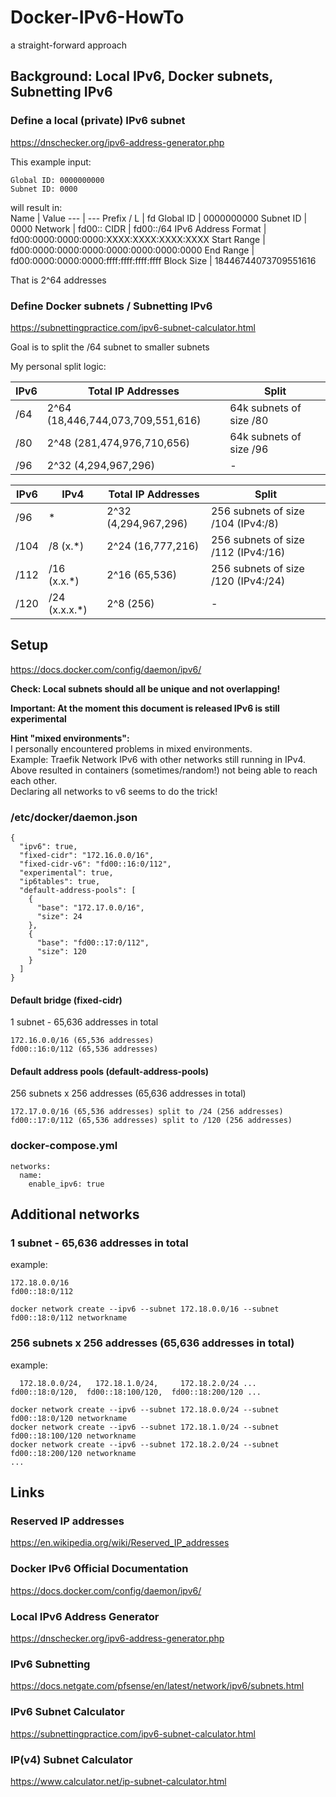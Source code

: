 # Docker-IPv6-HowTo  
a straight-forward approach  
  
  
## Background: Local IPv6, Docker subnets, Subnetting IPv6  
  
### Define a local (private) IPv6 subnet  
  
https://dnschecker.org/ipv6-address-generator.php  
  
This example input:  
```
Global ID: 0000000000
Subnet ID: 0000
```
  
will result in:  
Name | Value
--- | ---
Prefix / L | fd
Global ID | 0000000000
Subnet ID | 0000
Network | fd00::
CIDR | fd00::/64
IPv6 Address Format | fd00:0000:0000:0000:XXXX:XXXX:XXXX:XXXX
Start Range | fd00:0000:0000:0000:0000:0000:0000:0000
End Range | fd00:0000:0000:0000:ffff:ffff:ffff:ffff
Block Size | 18446744073709551616
  
That is 2^64 addresses  
  
### Define Docker subnets / Subnetting IPv6  
  
https://subnettingpractice.com/ipv6-subnet-calculator.html  
  
Goal is to split the /64 subnet to smaller subnets  
  
My personal split logic:  
  
IPv6 | Total IP Addresses | Split
--- | --- | ---
/64 | 2^64 (18,446,744,073,709,551,616) | 64k subnets of size /80
/80 | 2^48 (281,474,976,710,656) | 64k subnets of size /96
/96 | 2^32 (4,294,967,296) | -

IPv6 | IPv4 | Total IP Addresses | Split
--- | --- | --- | ---
/96 | * | 2^32 (4,294,967,296) | 256 subnets of size /104 (IPv4:/8)
/104 | /8 (x.*) | 2^24 (16,777,216) | 256 subnets of size /112 (IPv4:/16)
/112 | /16 (x.x.*) | 2^16 (65,536) | 256 subnets of size /120 (IPv4:/24)
/120 | /24 (x.x.x.*) | 2^8 (256) | -
  
  
## Setup  
  
https://docs.docker.com/config/daemon/ipv6/  
  
**Check: Local subnets should all be unique and not overlapping!**  
  
**Important: At the moment this document is released IPv6 is still experimental**  
  
**Hint "mixed environments":**  
I personally encountered problems in mixed environments.  
Example: Traefik Network IPv6 with other networks still running in IPv4.  
Above resulted in containers (sometimes/random!) not being able to reach each other.  
Declaring all networks to v6 seems to do the trick!  
  
### /etc/docker/daemon.json
```
{
  "ipv6": true,
  "fixed-cidr": "172.16.0.0/16",
  "fixed-cidr-v6": "fd00::16:0/112",
  "experimental": true,
  "ip6tables": true,
  "default-address-pools": [
    {
      "base": "172.17.0.0/16",
      "size": 24
    },
    {
      "base": "fd00::17:0/112",
      "size": 120
    }
  ]
}
```
  
#### Default bridge (fixed-cidr)  
1 subnet - 65,636 addresses in total  
```
172.16.0.0/16 (65,536 addresses)  
fd00::16:0/112 (65,536 addresses)  
```
  
#### Default address pools (default-address-pools)  
256 subnets x 256 addresses (65,636 addresses in total)
```
172.17.0.0/16 (65,536 addresses) split to /24 (256 addresses)  
fd00::17:0/112 (65,536 addresses) split to /120 (256 addresses)  
```
  
### docker-compose.yml  
```
networks:
  name:
    enable_ipv6: true
```
  
  
## Additional networks  
  
### 1 subnet - 65,636 addresses in total  
example:  
```
172.18.0.0/16
fd00::18:0/112
```
```
docker network create --ipv6 --subnet 172.18.0.0/16 --subnet fd00::18:0/112 networkname
```
  
### 256 subnets x 256 addresses (65,636 addresses in total)  
example:  
```
  172.18.0.0/24,   172.18.1.0/24,     172.18.2.0/24 ...
fd00::18:0/120,  fd00::18:100/120,  fd00::18:200/120 ...
```
```
docker network create --ipv6 --subnet 172.18.0.0/24 --subnet fd00::18:0/120 networkname
docker network create --ipv6 --subnet 172.18.1.0/24 --subnet fd00::18:100/120 networkname
docker network create --ipv6 --subnet 172.18.2.0/24 --subnet fd00::18:200/120 networkname
...
```
  
  
## Links  
  
### Reserved IP addresses  
https://en.wikipedia.org/wiki/Reserved_IP_addresses  
  
### Docker IPv6 Official Documentation  
https://docs.docker.com/config/daemon/ipv6/  
  
### Local IPv6 Address Generator  
https://dnschecker.org/ipv6-address-generator.php  
  
### IPv6 Subnetting  
https://docs.netgate.com/pfsense/en/latest/network/ipv6/subnets.html  
  
### IPv6 Subnet Calculator  
https://subnettingpractice.com/ipv6-subnet-calculator.html  
  
### IP(v4) Subnet Calculator  
https://www.calculator.net/ip-subnet-calculator.html  
  